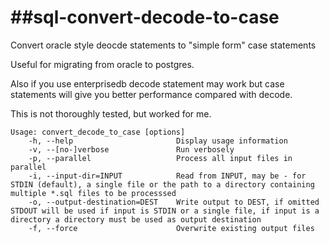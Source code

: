 ##sql-convert-decode-to-case
==================

Convert oracle style deocde statements to "simple form" case statements

Useful for migrating from oracle to postgres.

Also if you use enterprisedb decode statement may work but case statements will give you better performance compared with decode. 

This is not thoroughly tested, but worked for me.

    Usage: convert_decode_to_case [options]
        -h, --help                       Display usage information
        -v, --[no-]verbose               Run verbosely
        -p, --parallel                   Process all input files in parallel
        -i, --input-dir=INPUT            Read from INPUT, may be - for STDIN (default), a single file or the path to a directory containing multiple *.sql files to be processsed
        -o, --output-destination=DEST    Write output to DEST, if omitted STDOUT will be used if input is STDIN or a single file, if input is a directory a directory must be used as output destination
        -f, --force                      Overwrite existing output files

